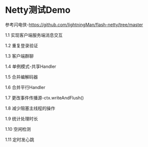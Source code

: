 # Netty测试Demo
参考闪电侠-https://github.com/lightningMan/flash-netty/tree/master

1.1 实现客户端服务端消息交互

1.2 重复登录验证

1.3 客户端群聊

1.4 单例模式-共享Handler

1.5 合并编解码器

1.6 合并平行Handler

1.7 更改事件传播源-ctx.writeAndFlush()

1.8 减少阻塞主线程的操作

1.9 统计处理时长

1.10 空闲检测

1.11 定时发心跳
